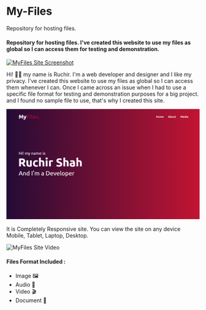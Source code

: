 # My-Files
Repository for hosting files.

#### Repository for hosting files. I've created this website to use my files as global so I can access them for testing and demonstration.

[![MyFiles Site Screenshot](MyFiles-site-hero-image.png)](https://theruchirshah.github.io/My-Files/)

Hi! 👋🏻 my name is Ruchir. I'm a web developer and designer and I like my privacy. I've created this website to use my files as global so I can access them whenever I can. Once I came across an issue when I had to use a specific file format for testing and demonstration purposes for a big project. and I found no sample file to use, that's why I created this site.

[![MyFiles Site Screenshot](include/hero-image.png)](https://theruchirshah.github.io/My-Files/)

It is Completely Responsive site. You can view the site on any device Mobile, Tablet, Laptop, Desktop.

![MyFiles Site Video](https://media.giphy.com/media/W36goaQ0CYIUXwmBLy/giphy.gif)

#### Files Format Included :
 - Image 🖼️
 - Audio 🎵
 - Video 🎬
 - Document 📄
